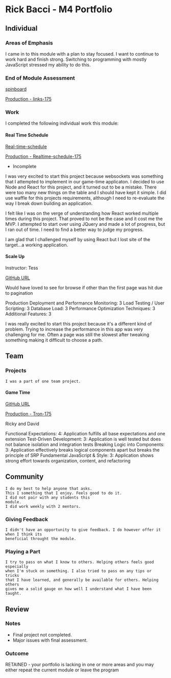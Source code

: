 # Rick Bacci - M4 Portfolio

## Individual

### Areas of Emphasis
  I came in to this module with a plan to stay focused.
  I want to continue to work hard and finish strong.
  Switching to programming with mostly JavaScript stressed my ability
  to do this.


### End of Module Assessment

  [spinboard](https://github.com/RickBacci/spinboard)

  [Production - links-175](http://links-175.herokuapp.com/)



### Work

I completed the following individual work this module:


#### Real Time Schedule

  [Real-time-schedule](https://github.com/RickBacci/real-time-schedule)

  [Production - Realtime-schedule-175](http://realtime-schedule-175.herokuapp.com/)

* Incomplete

I was very excited to start this project because websockets was something
that I attempted to implement in our game-time applicaton.
I decided to use Node and React for this project, and it turned out to be
a mistake. There were too many new things on the table and I should have
kept it simple. I did use waffle for this projects requirements, although I
need to re-evaluate the way I break down building an application.

I felt like I was on the verge of understanding how React worked multiple
times during this project. That proved to not be the case and it cost me the
MVP. I attempted to start over using JQuery and made a lot of progress, but
I ran out of time. I need to find a better way to judge my progress.

I am glad that I challenged myself by using React but I lost site of the
target...a working application.


#### Scale Up

Instructor: Tess

   [GitHub URL](https://github.com/RickBacci/keevah)

Would have loved to see for browse if other than the first page was hit due to pagination

Production Deployment and Performance Monitoring: 3
Load Testing / User Scripting: 3
Database Load: 3
Performance Optimization Techniques: 3
Additional Features: 3

I was really excited to start this project because it's a different kind of
problem. Trying to increase the performance in this app was very challenging
for me. Often a page was still the slowest after tweaking something making
it difficult to choose a path.


## Team

### Projects

    I was a part of one team project.

#### Game Time

   [GitHub URL](https://github.com/RickBacci/tron)

   [Production - Tron-175](http://tron-175.herokuapp.com/)


Ricky and David

Functional Expectations: 4: Application fulfills all base expectations and one
                          extension
Test-Driven Development: 3: Application is well tested but does not balance
                         isolation and integration tests
Breaking Logic into Components: 3: Application effectively breaks logical
                                components apart but breaks the principle of SRP
Fundamental JavaScript & Style: 3: Application shows strong effort towards
                                organization, content, and refactoring


## Community

    I do my best to help anyone that asks.
    This I something that I enjoy. Feels good to do it.
    I did not pair with any students this
    module.
    I did work weekly with 2 mentors.

### Giving Feedback

    I didn't have an opportunity to give feedback. I do however offer it when I think its
    beneficial throught the module.

### Playing a Part

    I try to pass on what I know to others. Helping others feels good especially
    when I'm stuck on something. I also tried to pass on any tips or tricks
    that I have learned, and generally be available for others. Helping others
    gives me a solid gauge on how well I understand what I have been taught.

## Review

### Notes

- Final project not completed.
- Major issues with final assessment.

### Outcome

RETAINED - your portfolio is lacking in one or more areas and you may either repeat the current module or leave the program
